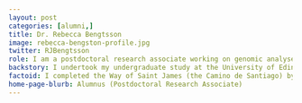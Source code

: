 ```yaml
---
layout: post
categories: [alumni,]
title: Dr. Rebecca Bengtsson
image: rebecca-bengston-profile.jpg
twitter: RJBengtsson
role: I am a postdoctoral research associate working on genomic analyses of Shigella collected from the Global Enteric Multicentre Study (GEMS), a case control study investigating childhood diarrheal diseases at seven high-burden sites in Asia and Africa. My research interests focus on using whole genome sequencing to investigate bacterial evolution and pathogenesis, particularly to gain understanding of the processes that shape genetic diversity among bacterial population, driving disease emergence and spread. 
backstory: I undertook my undergraduate study at the University of Edinburgh in Biological Science (Cell Biology). Upon completion, I commenced my PhD at the Roslin Institute (University of Edinburgh) and joined the Laboratory for Bacterial Evolution and Pathogenesis (LBEP) group, under the supervision of Professor Ross Fitzgerald and Dr Tahar Ait-Ali. My study focused on the obligate intracellular pathogen Lawsonia intracellularis, the aetiological agent of a common non-zoonotic enteric disease in pigs and horses. During my PhD I utilised metagenomic sequencing to acquire draft genome sequences of the bacterium through direct sequencing of clinical samples and performed population genomic analysis.
factoid: I completed the Way of Saint James (the Camino de Santiago) by foot in 2014 along the Northern Way route. 
home-page-blurb: Alumnus (Postdoctoral Research Associate)
---
```

